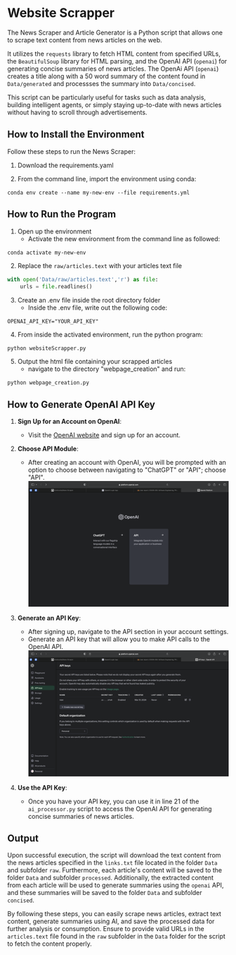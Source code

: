 # Website Scrapper

The News Scraper and Article Generator is a Python script that allows one to scrape text content from news articles on the web. 

It utilizes the `requests` library to fetch HTML content from specified URLs, the `BeautifulSoup` library for HTML parsing, and the OpenAI API (`openai`) for generating concise summaries of news articles. The OpenAi API (`openai`) creates a title along with a 50 word summary of the content found in `Data/generated` and processses the summary into `Data/concised`. 

This script can be particularly useful for tasks such as data analysis, building intelligent agents, or simply staying up-to-date with news articles without having to scroll through advertisements.


## How to Install the Environment

Follow these steps to run the News Scraper:

1. Download the requirements.yaml

2. From the command line, import the environment using conda:
```console
conda env create --name my-new-env --file requirements.yml
```


## How to Run the Program

1. Open up the environment
   - Activate the new environment from the command line as followed:
```console
conda activate my-new-env
```

2. Replace the `raw/articles.text` with your articles text file
```python
with open('Data/raw/articles.text','r') as file:
    urls = file.readlines()
```

3. Create an .env file inside the root directory folder
   - Inside the .env file, write out the following code:
```console
OPENAI_API_KEY="YOUR_API_KEY"
```

4. From inside the activated environment, run the python program:
```console
python websiteScrapper.py
```

5. Output the html file containing your scrapped articles
   - navigate to the directory "webpage_creation" and run:
```console
python webpage_creation.py
```


## How to Generate OpenAI API Key

1. **Sign Up for an Account on OpenAI**:
   - Visit the [OpenAI website](https://openai.com) and sign up for an account.

2. **Choose API Module**:
   - After creating an account with OpenAI, you will be prompted with an option to choose between navigating to "ChatGPT" or "API"; choose "API".
   ![Intructions I](images/SETI.png)

3. **Generate an API Key**:
   - After signing up, navigate to the API section in your account settings.
   - Generate an API key that will allow you to make API calls to the OpenAI API.
   ![Intructions II](images/SETII.png)

4. **Use the API Key**:
   - Once you have your API key, you can use it in line 21 of the `ai_processor.py` script to access the OpenAI API for generating concise summaries of news articles.


## Output
Upon successful execution, the script will download the text content from the news articles specified in the `links.txt` file located in the folder `Data` and subfolder `raw`. Furthermore, each article's content will be saved to the folder `Data` and subfolder `processed`. Additionally, the extracted content from each article will be used to generate summaries using the `openai` API, and these summaries will be saved to the folder `Data` and subfolder `concised`.

By following these steps, you can easily scrape news articles, extract text content, generate summaries using AI, and save the processed data for further analysis or consumption. Ensure to provide valid URLs in the `articles.text` file found in the `raw` subfolder in the `Data` folder for the script to fetch the content properly.
